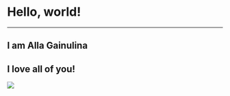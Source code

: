 # Hello, world!
___
## I am Alla Gainulina

## I love all of you!

![](../img/artificial-intelligence.jpg)
